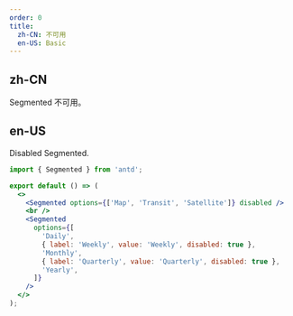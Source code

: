 ```yaml
---
order: 0
title:
  zh-CN: 不可用
  en-US: Basic
---
```


## zh-CN

Segmented 不可用。

## en-US

Disabled Segmented.

```jsx
import { Segmented } from 'antd';

export default () => (
  <>
    <Segmented options={['Map', 'Transit', 'Satellite']} disabled />
    <br />
    <Segmented
      options={[
        'Daily',
        { label: 'Weekly', value: 'Weekly', disabled: true },
        'Monthly',
        { label: 'Quarterly', value: 'Quarterly', disabled: true },
        'Yearly',
      ]}
    />
  </>
);
```

